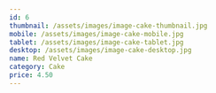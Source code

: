 ```yaml
---
id: 6
thumbnail: /assets/images/image-cake-thumbnail.jpg
mobile: /assets/images/image-cake-mobile.jpg
tablet: /assets/images/image-cake-tablet.jpg
desktop: /assets/images/image-cake-desktop.jpg
name: Red Velvet Cake
category: Cake
price: 4.50
---
```

